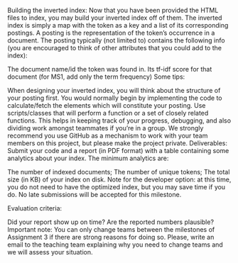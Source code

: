 Building the inverted index:
Now that you have been provided the HTML files to index, you may build your inverted index off of them. The inverted index is simply a map with the token as a key and a list of its corresponding postings. A posting is the representation of the token’s occurrence in a document. The posting typically (not limited to) contains the following info (you are encouraged to think of other attributes that you could add to the index):

The document name/id the token was found in.
Its tf-idf score for that document (for MS1, add only the term frequency)
 Some tips:

When designing your inverted index, you will think about the structure of your posting first.
You would normally begin by implementing the code to calculate/fetch the elements which will constitute your posting.
Use scripts/classes that will perform a function or a set of closely related functions. This helps in keeping track of your progress, debugging, and also dividing work amongst teammates if you’re in a group.
We strongly recommend you use GitHub as a mechanism to work with your team members on this project, but please make the project private.
Deliverables: Submit your code and a report (in PDF format) with a table containing some analytics about your index. The minimum analytics are:  

The number of indexed documents;
The number of unique tokens;
The total size (in KB) of your index on disk.
Note for the developer option: at this time, you do not need to have the optimized index, but you may save time if you do. 
No late submissions will be accepted for this milestone.

Evaluation criteria:

Did your report show up on time?
Are the reported numbers plausible?
Important note: You can only change teams between the milestones of Assignment 3 if there are strong reasons for doing so. Please, write an email to the teaching team explaining why you need to change teams and we will assess your situation.